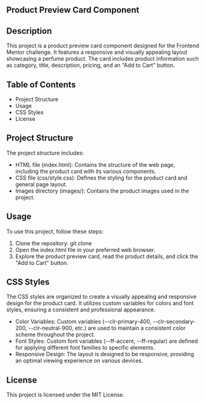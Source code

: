 ## Product Preview Card Component

## Description
This project is a product preview card component designed for the Frontend Mentor challenge. It features a responsive and visually appealing layout showcasing a perfume product. The card includes product information such as category, title, description, pricing, and an "Add to Cart" button.

## Table of Contents
 - Project Structure
 - Usage
 - CSS Styles
 - License

## Project Structure
The project structure includes:
 - HTML file (index.html):
Contains the structure of the web page, including the product card with its various components.
 - CSS file (css/style.css):
Defines the styling for the product card and general page layout.
 - Images directory (images/):
Contains the product images used in the project.

## Usage
To use this project, follow these steps:

 1. Clone the repository:
git clone <repository-url>
 2. Open the index.html file in your preferred web browser.
 3. Explore the product preview card, read the product details, and click the "Add to Cart" button.

## CSS Styles
The CSS styles are organized to create a visually appealing and responsive design for the product card. It utilizes custom variables for colors and font styles, ensuring a consistent and professional appearance.

 - Color Variables:
Custom variables (--clr-primary-400, --clr-secondary-200, --clr-neutral-900, etc.) are used to maintain a consistent color scheme throughout the project.
 - Font Styles:
Custom font variables (--ff-accent, --ff-regular) are defined for applying different font families to specific elements.
 - Responsive Design:
The layout is designed to be responsive, providing an optimal viewing experience on various devices.

## License
This project is licensed under the MIT License.
